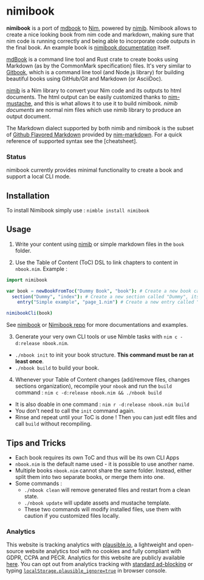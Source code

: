 # nimibook

**nimibook** is a port of [mdbook] to [Nim], powered by [nimib].
Nimibook allows to create a nice looking book from nim code and markdown,
making sure that nim code is running correctly and being able to incorporate code outputs in the final book.
An example book is [nimibook documentation][nimibook] itself.

[mdBook] is a command line tool and Rust crate to create books
using Markdown (as by the CommonMark specification) files.
It's very similar to [Gitbook], which is a command line tool (and Node.js library)
for building beautiful books using GitHub/Git and Markdown (or AsciiDoc).

[nimib] is a Nim library to convert your Nim code and its outputs to html documents.
The html output can be easily customized thanks to [nim-mustache],
and this is what allows it to use it to build nimibook.
_nimib documents_ are normal nim files which use nimib library to produce an output document.

The Markdown dialect supported by both nimib and nimibook is the subset of [Github Flavored Markdown][GFM]
provided by [nim-markdown]. For a quick reference of supported syntax see the [cheatsheet].

### Status

nimibook currently provides minimal functionality to create a book and support a local CLI mode.

## Installation

To install Nimibook simply use : ``nimble install nimibook``

## Usage

1. Write your content using [nimib] or simple markdown files in the ``book`` folder.

2. Use the Table of Content (ToC) DSL to link chapters to content in ``nbook.nim``.
Example : 
```nim
import nimibook

var book = newBookFromToc("Dummy Book", "book"): # Create a new book called "Dummy", whose content is in the folder "book"
  section("Dummy", "index"): # Create a new section called "Dummy", its content is the file "index.nim". Notice how the .nim extensions is optionnal
    entry("Simple example", "page_1.nim") # Create a new entry called "Simple example", its content is the file "page_1.nim"

nimibookCli(book)
```
See [nimibook] or [Nimibook repo](https://github.com/pietroppeter/nimibook
) for more documentations and examples.

3. Generate your very own CLI tools or use Nimble tasks with ``nim c -d:release nbook.nim``.
  * ``./nbook init`` to init your book structure. **This command must be ran at least once**. 
  * ``./nbook build`` to build your book.

4. Whenever your Table of Content changes (add/remove files, changes sections organization), recompile your ``nbook`` and run the ``build`` command : ``nim c -d:release nbook.nim && ./nbook build``
  * It is also doable in one command : ``nim r -d:release nbook.nim build``
  * You don't need to call the ``init`` command again.
  * Rinse and repeat until your ToC is done ! Then you can just edit files and call ``build`` without recompiling.

## Tips and Tricks 

* Each book requires its own ToC and thus will be its own CLI Apps
* ``nbook.nim`` is the default name used - it is possible to use another name.
* Multiple books ``nbook.nim`` cannot share the same folder. Instead, either split them into two separate books, or merge them into one.
* Some commands : 
  * ``./nbook clean`` will remove generated files and restart from a clean state.
  * ``./nbook update`` will update assets and mustache template.
  * These two commands will modify installed files, use them with caution if you customized files locally.

### Analytics

This website is tracking analytics with [plausible.io](https://plausible.io/index.html), a lightweight and open-source website analytics tool with no cookies and fully compliant with GDPR, CCPA and PECR.
Analytics for this website are publicly available [here](https://plausible.io/pietroppeter.github.io%2Fnimibook). You can opt out from analytics tracking with [standard ad-blocking](https://plausible.io/docs/excluding) or typing [`localStorage.plausible_ignore=true`](https://plausible.io/docs/excluding-localstorage) in browser console.

<!--refs-->
[mdbook]: https://rust-lang.github.io/mdBook/index.html
[Nim]: https://nim-lang.org/
[nimib]: https://pietroppeter.github.io/nimib/
[Gitbook]: https://github.com/GitbookIO/gitbook
[nim-mustache]: https://github.com/soasme/nim-mustache
[nimibook]: https://pietroppeter.github.io/nimibook/
[GFM]: https://github.github.com/gfm/
[nim-markdown]: https://github.com/soasme/nim-markdown

##

<!--SKIP
All content before this sign is replicated in the Introduction chapter of nimibook documentation
-->
